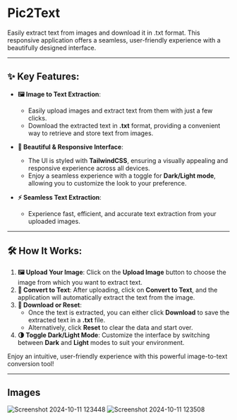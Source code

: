# Pic2Text
Easily extract text from images and download it in .txt format. This responsive application offers a seamless, user-friendly experience with a beautifully designed interface.

---

## ✨ Key Features:

- **🖼️ Image to Text Extraction**:  
   - Easily upload images and extract text from them with just a few clicks.  
   - Download the extracted text in **.txt** format, providing a convenient way to retrieve and store text from images.

- **🎨 Beautiful & Responsive Interface**:  
   - The UI is styled with **TailwindCSS**, ensuring a visually appealing and responsive experience across all devices.
   - Enjoy a seamless experience with a toggle for **Dark/Light mode**, allowing you to customize the look to your preference.

- **⚡ Seamless Text Extraction**:  
   - Experience fast, efficient, and accurate text extraction from your uploaded images.

---

## 🛠️ How It Works:

1. **🖼️ Upload Your Image**: Click on the **Upload Image** button to choose the image from which you want to extract text.
2. **🔄 Convert to Text**: After uploading, click on **Convert to Text**, and the application will automatically extract the text from the image.
3. **💾 Download or Reset**:  
   - Once the text is extracted, you can either click **Download** to save the extracted text in a **.txt** file.  
   - Alternatively, click **Reset** to clear the data and start over.
4. **🌗 Toggle Dark/Light Mode**: Customize the interface by switching between **Dark** and **Light** modes to suit your environment.

Enjoy an intuitive, user-friendly experience with this powerful image-to-text conversion tool!

---

## Images

![Screenshot 2024-10-11 123448](https://github.com/user-attachments/assets/c8265b55-e50c-4d86-91e7-202249b2a08b)
![Screenshot 2024-10-11 123508](https://github.com/user-attachments/assets/2e6250c3-97d6-4cc3-b144-e5cd9d35ddf9)
